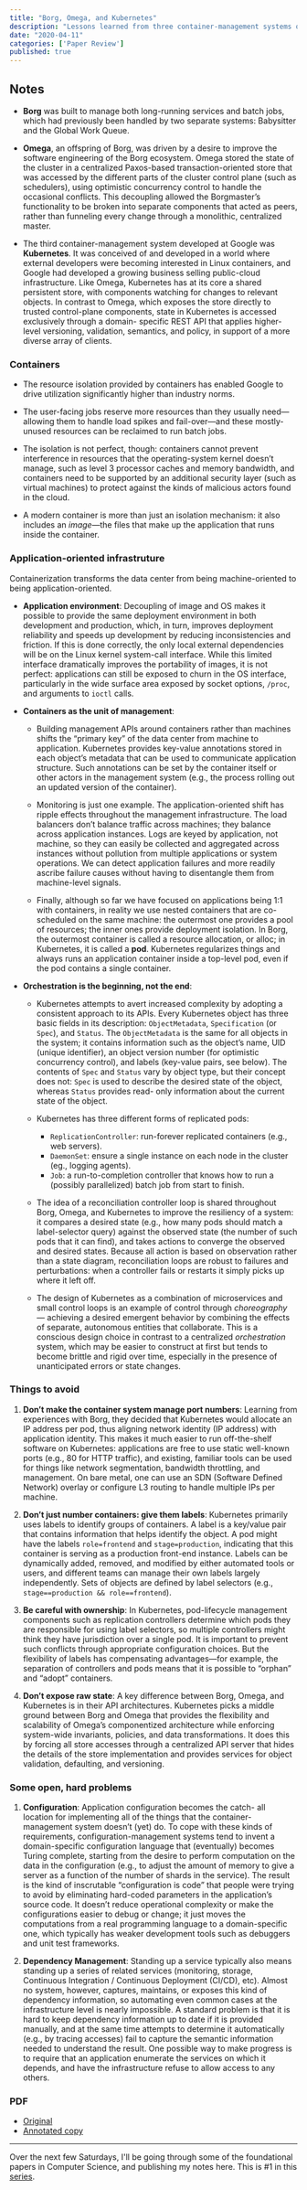 ```yaml
---
title: "Borg, Omega, and Kubernetes"
description: "Lessons learned from three container-management systems over a decade at Google"
date: "2020-04-11"
categories: ['Paper Review']
published: true
---
```


## Notes

- **Borg** was built to manage both long-running services and batch jobs, which had previously been handled by two separate systems: Babysitter and the Global Work Queue.

- **Omega**, an offspring of Borg, was driven by a desire to improve the software engineering of the Borg ecosystem. Omega stored the state of the cluster in a centralized Paxos-based transaction-oriented store that was accessed by the different parts of the cluster control plane (such as schedulers), using optimistic concurrency control to handle the occasional conflicts. This decoupling allowed the Borgmaster’s functionality to be broken into separate components that acted as peers, rather than funneling every change through a monolithic, centralized master.

- The third container-management system developed at Google was **Kubernetes**. It was conceived of and developed in a world where external developers were becoming interested in Linux containers, and Google had developed a growing business selling public-cloud infrastructure. Like Omega, Kubernetes has at its core a shared persistent store, with components watching for changes to relevant objects. In contrast to Omega, which exposes the store directly to trusted control-plane components, state in Kubernetes is accessed exclusively through a domain- specific REST API that applies higher-level versioning, validation, semantics, and policy, in support of a more diverse array of clients.

### Containers

- The resource isolation provided by containers has enabled Google to drive utilization significantly higher than industry norms.

- The user-facing jobs reserve more resources than they usually need—allowing them to handle load spikes and fail-over—and these mostly-unused resources can be reclaimed to run batch jobs.

- The isolation is not perfect, though: containers cannot prevent interference in resources that the operating-system kernel doesn’t manage, such as level 3 processor caches and memory bandwidth, and containers need to be supported by an additional security layer (such as virtual machines) to protect against the kinds of malicious actors found in the cloud.

- A modern container is more than just an isolation mechanism: it also includes an _image_—the files that make up the application that runs inside the container.

### Application-oriented infrastruture

Containerization transforms the data center from being machine-oriented to being application-oriented.

- **Application environment**: Decoupling of image and OS makes it possible to provide the same deployment environment in both development and production, which, in turn, improves deployment reliability and speeds up development by reducing inconsistencies and friction. If this is done correctly, the only local external dependencies will be on the Linux kernel system-call interface. While this limited interface dramatically improves the portability of images, it is not perfect: applications can still be exposed to churn in the OS interface, particularly in the wide surface area exposed by socket options, `/proc`, and arguments to `ioctl` calls.

- **Containers as the unit of management**:

    - Building management APIs around containers rather than machines shifts the “primary key” of the data center from machine to application. Kubernetes provides key-value annotations stored in each object’s metadata that can be used to communicate application structure. Such annotations can be set by the container itself or other actors in the management system (e.g., the process rolling out an updated version of the container).

    - Monitoring is just one example. The application-oriented shift has ripple effects throughout the management infrastructure. The load balancers don’t balance traffic across machines; they balance across application instances. Logs are keyed by application, not machine, so they can easily be collected and aggregated across instances without pollution from multiple applications or system operations. We can detect application failures and more readily ascribe failure causes without having to disentangle them from machine-level signals.

    - Finally, although so far we have focused on applications being 1:1 with containers, in reality we use nested containers that are co-scheduled on the same machine: the outermost one provides a pool of resources; the inner ones provide deployment isolation. In Borg, the outermost container is called a resource allocation, or alloc; in Kubernetes, it is called a **pod**. Kubernetes regularizes things and always runs an application container inside a top-level pod, even if the pod contains a single container.

- **Orchestration is the beginning, not the end**:

    - Kubernetes attempts to avert increased complexity by adopting a consistent approach to its APIs. Every Kubernetes object has three basic fields in its description: `ObjectMetadata`, `Specification` (or `Spec`), and `Status`. The `ObjectMetadata` is the same for all objects in the system; it contains information such as the object’s name, UID (unique identifier), an object version number (for optimistic concurrency control), and labels (key-value pairs, see below). The contents of `Spec` and `Status` vary by object type, but their concept does not: `Spec` is used to describe the desired state of the object, whereas `Status` provides read- only information about the current state of the object.

    - Kubernetes has three different forms of replicated pods:
        - `ReplicationController`: run-forever replicated containers (e.g., web servers).
        - `DaemonSet`: ensure a single instance on each node in the cluster (eg., logging agents).
        - `Job`: a run-to-completion controller that knows how to run a (possibly parallelized) batch job from start to finish.
    - The idea of a reconciliation controller loop is shared throughout Borg, Omega, and Kubernetes to improve the resiliency of a system: it compares a desired state (e.g., how many pods should match a label-selector query) against the observed state (the number of such pods that it can find), and takes actions to converge the observed and desired states. Because all action is based on observation rather than a state diagram, reconciliation loops are robust to failures and perturbations: when a controller fails or restarts it simply picks up where it left off.
    - The design of Kubernetes as a combination of microservices and small control loops is an example of control through _choreography_ — achieving a desired emergent behavior by combining the effects of separate, autonomous entities that collaborate. This is a conscious design choice in contrast to a centralized _orchestration_ system, which may be easier to construct at first but tends to become brittle and rigid over time, especially in the presence of unanticipated errors or state changes.

### Things to avoid

1. **Don’t make the container system manage port numbers**: Learning from experiences with Borg, they decided that Kubernetes would allocate an IP address per pod, thus aligning network identity (IP address) with application identity. This makes it much easier to run off-the-shelf software on Kubernetes: applications are free to use static well-known ports (e.g., 80 for HTTP traffic), and existing, familiar tools can be used for things like network segmentation, bandwidth throttling, and management. On bare metal, one can use an SDN (Software Defined Network) overlay or configure L3 routing to handle multiple IPs per machine.

2. **Don’t just number containers: give them labels**: Kubernetes primarily uses labels to identify groups of containers. A label is a key/value pair that contains information that helps identify the object. A pod might have the labels `role=frontend` and `stage=production`, indicating that this container is serving as a production front-end instance. Labels can be dynamically added, removed, and modified by either automated tools or users, and different teams can manage their own labels largely independently. Sets of objects are defined by label selectors (e.g., `stage==production && role==frontend`).

3. **Be careful with ownership**: In Kubernetes, pod-lifecycle management components such as replication controllers determine which pods they are responsible for using label selectors, so multiple controllers might think they have jurisdiction over a single pod. It is important to prevent such conflicts through appropriate configuration choices. But the flexibility of labels has compensating advantages—for example, the separation of controllers and pods means that it is possible to “orphan” and “adopt” containers.

4. **Don’t expose raw state**: A key difference between Borg, Omega, and Kubernetes is in their API architectures. Kubernetes picks a middle ground between Borg and Omega that provides the flexibility and scalability of Omega’s componentized architecture while enforcing system-wide invariants, policies, and data transformations. It does this by forcing all store accesses through a centralized API server that hides the details of the store implementation and provides services for object validation, defaulting, and versioning.

### Some open, hard problems

1. **Configuration**: Application configuration becomes the catch- all location for implementing all of the things that the container-management system doesn’t (yet) do. To cope with these kinds of requirements, configuration-management systems tend to invent a domain-specific configuration language that (eventually) becomes Turing complete, starting from the desire to perform computation on the data in the configuration (e.g., to adjust the amount of memory to give a server as a function of the number of shards in the service). The result is the kind of inscrutable “configuration is code” that people were trying to avoid by eliminating hard-coded parameters in the application’s source code. It doesn’t reduce operational complexity or make the configurations easier to debug or change; it just moves the computations from a real programming language to a domain-specific one, which typically has weaker development tools such as debuggers and unit test frameworks.

2. **Dependency Management**: Standing up a service typically also means standing up a series of related services (monitoring, storage, Continuous Integration / Continuous Deployment (CI/CD), etc). Almost no system, however, captures, maintains, or exposes this kind of dependency information, so automating even common cases at the infrastructure level is nearly impossible. A standard problem is that it is hard to keep dependency information up to date if it is provided manually, and at the same time attempts to determine it automatically (e.g., by tracing accesses) fail to capture the semantic information needed to understand the result. One possible way to make progress is to require that an application enumerate the services on which it depends, and have the infrastructure refuse to allow access to any others.

### PDF

* [Original](https://static.googleusercontent.com/media/research.google.com/en//pubs/archive/44843.pdf)
* [Annotated copy](./borg-omega-kubernetes-annotated.pdf)

---
Over the next few Saturdays, I'll be going through some of the foundational papers in Computer Science, and publishing my notes here. This is #1 in this [series](https://anantjain.dev/#paper-reviews).